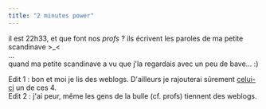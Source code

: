 ```yaml
---
title: "2 minutes power"
---
```


il est 22h33, et que font nos _profs_ ? ils écrivent les paroles de ma petite
scandinave >_<  
...  
quand ma petite scandinave a vu que j'la regardais avec un peu de bave... :)

Edit 1 : bon et moi je lis des weblogs. D'ailleurs je rajouterai sûrement
[celui-ci](http://blogarythme.free.fr/) un de ces 4.  
Edit 2 : j'ai peur, même les gens de la bulle (cf. profs) tiennent des
weblogs.

